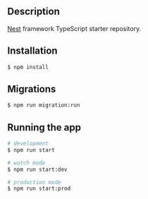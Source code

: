 ## Description

[Nest](https://github.com/nestjs/nest) framework TypeScript starter repository.

## Installation

```bash
$ npm install
```

## Migrations

```bash
$ npm run migration:run
```

## Running the app

```bash
# development
$ npm run start

# watch mode
$ npm run start:dev

# production mode
$ npm run start:prod
```
